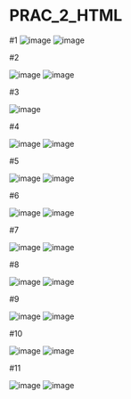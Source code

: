 # PRAC_2_HTML

#1
![image](https://github.com/user-attachments/assets/902422bc-ae19-48fb-906c-7d0b3237c63b)
![image](https://github.com/user-attachments/assets/3ccfad1a-754e-43cb-ac20-511b125e5fd1)


#2

![image](https://github.com/user-attachments/assets/44769dc5-6d5a-43cb-bfb5-c01772a21393)
![image](https://github.com/user-attachments/assets/1749da78-4d40-4abf-905b-f2ee4d742301)


#3

![image](https://github.com/user-attachments/assets/e15e007e-9c8a-456a-ba7d-f49cfffc985d)


#4

![image](https://github.com/user-attachments/assets/f5373677-a63b-4baa-8123-4792f5a7271b)
![image](https://github.com/user-attachments/assets/1a4fb104-8187-40a7-b5a9-512b0c625afc)

#5

![image](https://github.com/user-attachments/assets/d07dda7e-fe8e-414a-8393-e9de57bf7fb8)
![image](https://github.com/user-attachments/assets/a9b44bd4-b8eb-46e4-b47c-2ab049a55774)

#6

![image](https://github.com/user-attachments/assets/0a759312-990b-4092-8d02-169f039251d2)
![image](https://github.com/user-attachments/assets/bf20c2df-a956-452a-92d5-a16ee076435f)

#7

![image](https://github.com/user-attachments/assets/21670e80-79fe-4ad0-b328-56e705a1f326)
![image](https://github.com/user-attachments/assets/ba1123ce-e7ae-4ac8-9796-b4aa53f38be6)

#8

![image](https://github.com/user-attachments/assets/7782f642-95e7-43f2-808a-4fd0a423e8a4)
![image](https://github.com/user-attachments/assets/c137266f-aa68-4078-945e-f25bc46a4379)

#9

![image](https://github.com/user-attachments/assets/8da78a36-5e02-4208-a429-e1f8159d267c)
![image](https://github.com/user-attachments/assets/3425bd48-1f83-419f-aaa9-82bec0fb94d1)

#10

![image](https://github.com/user-attachments/assets/0472db06-9334-4bac-84ed-a070455a449f)
![image](https://github.com/user-attachments/assets/9b40111a-e888-4919-be38-2f424a492fee)

#11

![image](https://github.com/user-attachments/assets/a988e90a-ec0e-4b9c-ab09-5fe271c573d6)
![image](https://github.com/user-attachments/assets/446883fe-5cb3-4bc9-86ac-6cf4fbcb413e)

